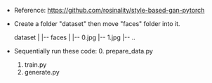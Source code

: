 - Reference: https://github.com/rosinality/style-based-gan-pytorch

- Create a folder "dataset" then move "faces" folder into it.

    dataset
        |
        |-- faces
            |
            |-- 0.jpg
            |-- 1.jpg
            |-- ..

- Sequentially run these code: 
    0. prepare_data.py
    1. train.py
    2. generate.py